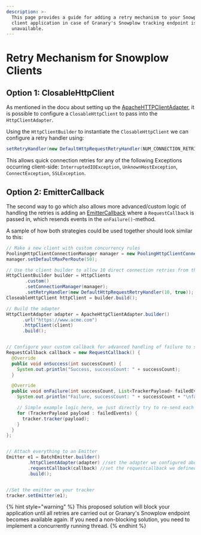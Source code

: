 ```yaml
---
description: >-
  This page provides a guide for adding a retry mechanism to your Snowplow Java
  client application in case of Granary's Snowplow tracking endpoint is
  unavailable.
---
```


# Retry Mechanism for Snowplow Clients

## Option 1: ClosableHttpClient

As mentioned in the docu about setting up the [ApacheHTTPClientAdapter](https://github.com/snowplow/snowplow/wiki/Java-Tracker#512-apachehttpclientadapter), it is possible to configure a `ClosableHttpClient` to pass into the `HttpClientAdapter`. 

Using the `HttpClientBuilder` to instantiate the `ClosableHttpClient` we can configure a retry handler using:

```java
setRetryHandler(new DefaultHttpRequestRetryHandler(NUM_CONNECTION_RETRIES, true));
```

This allows quick connection retries for any of the following Exceptions occurring client-side: `InterruptedIOException`, `UnknownHostException`, `ConnectException`, `SSLException`. 

## Option 2: EmitterCallback

The second way to go which also allows more advanced/custom logic of handling the retries is adding an [EmitterCallback](https://github.com/snowplow/snowplow/wiki/Java-Tracker#55-emitter-callback) where a `RequestCallback` is passed in, which resends events in the `onFailure()`-method.

A sample of how both strategies could be used together should look similar to this:

```java
// Make a new client with custom concurrency rules
PoolingHttpClientConnectionManager manager = new PoolingHttpClientConnectionManager();
manager.setDefaultMaxPerRoute(50);

// Use the client builder to allow 10 direct connection retries from the HttpClient
HttpClientBuilder builder = HttpClients
       .custom()
       .setConnectionManager(manager);
       .setRetryHandler(new DefaultHttpRequestRetryHandler(10, true));
CloseableHttpClient httpClient = builder.build();

// Build the adapter
HttpClientAdapter adapter = ApacheHttpClientAdapter.builder()
      .url("https://www.acme.com")
      .httpClient(client)
      .build();


// Configure your custom callback for advanced handling of failure to send events
RequestCallback callback = new RequestCallback() {
  @Override
  public void onSuccess(int successCount) {
    System.out.println("Success, successCount: " + successCount);
  }

  @Override
  public void onFailure(int successCount, List<TrackerPayload> failedEvents) {
    System.out.println("Failure, successCount: " + successCount + "\nfailedEvent:\n" + failedEvents.toString());

    // Simple example logic here, we just directly try to re-send each event but we could also add timeouts here etc.
    for (TrackerPayload payload : failedEvents) {
      tracker.tracker(payload);
    }
  }
};


// Attach everything to an Emitter
Emitter e1 = BatchEmitter.builder()
        .httpClientAdapter(adapter) //set the adapter we configured above
        .requestCallback(callback) //set the requestcallback we defined above
        .build();


//Set the emitter on your tracker
tracker.setEmitter(e1);

```

{% hint style="warning" %}
This proposed solution will block your application until all retries are carried out or Granary's Snowplow endpoint becomes available again. If you need a non-blocking solution, you need to implement a concurrently running thread.
{% endhint %}

